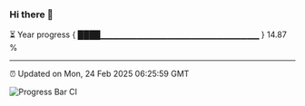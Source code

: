 ### Hi there 👋

⏳ Year progress { ████▁▁▁▁▁▁▁▁▁▁▁▁▁▁▁▁▁▁▁▁▁▁▁▁▁▁ } 14.87 %

---

⏰ Updated on Mon, 24 Feb 2025 06:25:59 GMT

![Progress Bar CI](https://github.com/liununu/liununu/workflows/Progress%20Bar%20CI/badge.svg)
